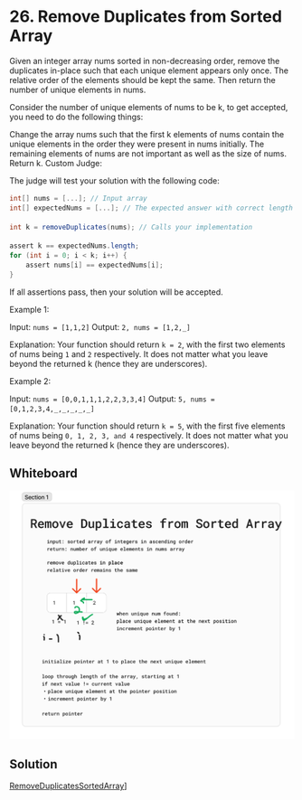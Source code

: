 # 26. Remove Duplicates from Sorted Array

Given an integer array nums sorted in non-decreasing order, remove the duplicates in-place such that each unique element appears only once. The relative order of the elements should be kept the same. Then return the number of unique elements in nums.

Consider the number of unique elements of nums to be k, to get accepted, you need to do the following things:

Change the array nums such that the first k elements of nums contain the unique elements in the order they were present in nums initially. The remaining elements of nums are not important as well as the size of nums.
Return k.
Custom Judge:

The judge will test your solution with the following code:

```C#
int[] nums = [...]; // Input array
int[] expectedNums = [...]; // The expected answer with correct length

int k = removeDuplicates(nums); // Calls your implementation

assert k == expectedNums.length;
for (int i = 0; i < k; i++) {
    assert nums[i] == expectedNums[i];
}
```

If all assertions pass, then your solution will be accepted.

 

Example 1:

Input: `nums = [1,1,2]`
Output: `2, nums = [1,2,_]`

Explanation: Your function should return `k = 2`, with the first two elements of nums being `1` and `2` respectively.
It does not matter what you leave beyond the returned k (hence they are underscores).

Example 2:

Input: `nums = [0,0,1,1,1,2,2,3,3,4]`
Output: `5, nums = [0,1,2,3,4,_,_,_,_,_]`

Explanation: Your function should return `k = 5`, with the first five elements of nums being `0, 1, 2, 3, and 4` respectively.
It does not matter what you leave beyond the returned k (hence they are underscores).

## Whiteboard

![Whiteboard](./img/RemoveDuplicatesSortedArray.png)

## Solution

[RemoveDuplicatesSortedArray](../LeetCode/RemoveDuplicatesSortedArray.cs)]